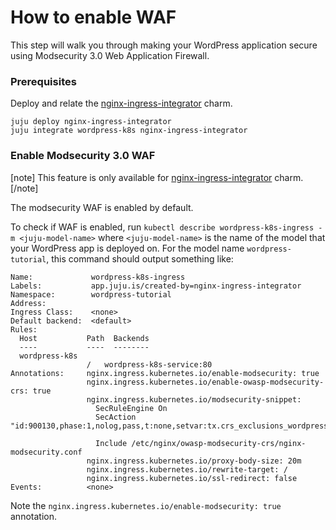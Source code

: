# How to enable WAF

This step will walk you through making your WordPress application secure using Modsecurity 3.0
Web Application Firewall.

### Prerequisites

Deploy and relate the [nginx-ingress-integrator](https://charmhub.io/nginx-ingress-integrator) charm.

```
juju deploy nginx-ingress-integrator
juju integrate wordpress-k8s nginx-ingress-integrator
```

### Enable Modsecurity 3.0 WAF

[note]
This feature is only available for
[nginx-ingress-integrator](https://charmhub.io/nginx-ingress-integrator) charm.
[/note]

The modsecurity WAF is enabled by default.

To check if WAF is enabled, run `kubectl describe wordpress-k8s-ingress -m <juju-model-name>`
where `<juju-model-name>` is the name of the model that your WordPress app is deployed on. For the
model name `wordpress-tutorial`, this command should output something like:

```
Name:             wordpress-k8s-ingress
Labels:           app.juju.is/created-by=nginx-ingress-integrator
Namespace:        wordpress-tutorial
Address:
Ingress Class:    <none>
Default backend:  <default>
Rules:
  Host           Path  Backends
  ----           ----  --------
  wordpress-k8s
                 /   wordpress-k8s-service:80
Annotations:     nginx.ingress.kubernetes.io/enable-modsecurity: true
                 nginx.ingress.kubernetes.io/enable-owasp-modsecurity-crs: true
                 nginx.ingress.kubernetes.io/modsecurity-snippet:
                   SecRuleEngine On
                   SecAction "id:900130,phase:1,nolog,pass,t:none,setvar:tx.crs_exclusions_wordpress=1"

                   Include /etc/nginx/owasp-modsecurity-crs/nginx-modsecurity.conf
                 nginx.ingress.kubernetes.io/proxy-body-size: 20m
                 nginx.ingress.kubernetes.io/rewrite-target: /
                 nginx.ingress.kubernetes.io/ssl-redirect: false
Events:          <none>
```

Note the `nginx.ingress.kubernetes.io/enable-modsecurity: true` annotation.